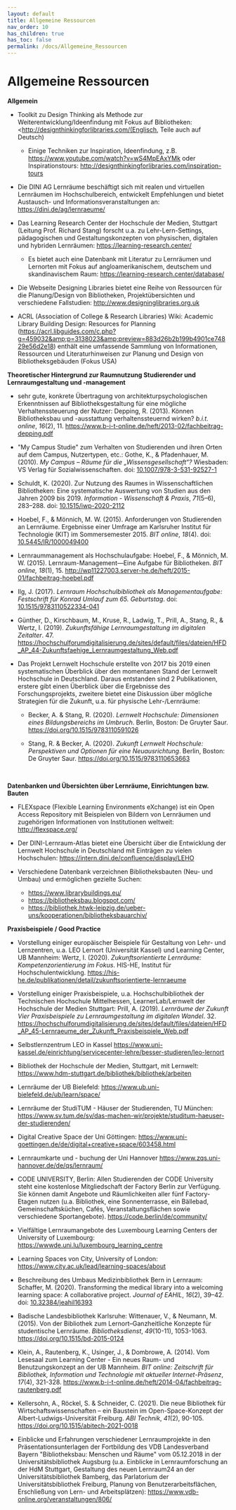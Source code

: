 ```yaml
---
layout: default
title: Allgemeine Ressourcen
nav_order: 10
has_children: true
has_toc: false
permalink: /docs/Allgemeine_Ressourcen
---
```


# Allgemeine Ressourcen
**Allgemein**

-   Toolkit zu Design Thinking als Methode zur Weiterentwicklung/Ideenfindung mit Fokus auf Bibliotheken: <http://designthinkingforlibraries.com/(Englisch, Teile auch auf Deutsch)

    - Einige Techniken zur Inspiration, Ideenfindung, z.B. <https://www.youtube.com/watch?v=wS4MpEAxYMk> oder Inspirationstours:
<http://designthinkingforlibraries.com/inspiration-tours>

-   Die DINI AG Lernräume beschäftigt sich mit realen und virtuellen Lernräumen im Hochschulbereich, entwickelt Empfehlungen und bietet Austausch- und Informationsveranstaltungen an: <https://dini.de/ag/lernraeume/>

-   Das Learning Research Center der Hochschule der Medien, Stuttgart
    (Leitung Prof. Richard Stang) forscht u.a. zu Lehr-Lern-Settings,
    pädagogischen und Gestaltungskonzepten von physischen, digitalen
    und hybriden Lernräumen: <https://learning-research.center/>

    - Es bietet auch eine Datenbank mit Literatur zu Lernräumen und
Lernorten mit Fokus auf angloamerikanischem, deutschem und
skandinavischem Raum: <https://learning-research.center/database/>

-   Die Webseite Designing Libraries bietet eine Reihe von Ressourcen
    für die Planung/Design von Bibliotheken, Projektübersichten und
    verschiedene Fallstudien: <http://www.designinglibraries.org.uk>

-   ACRL (Association of College & Research Libraries) Wiki: Academic
    Library Building Design: Resources for Planning
    (<https://acrl.libguides.com/c.php?g=459032&amp;p=3138023&amp;preview=883d26b2b199b4901ce74829e56d2e18>)
    enthält eine umfassende Sammlung von Informationen, Ressourcen und
    Literaturhinweisen zur Planung und Design von Bibliotheksgebäuden
    (Fokus USA)

**Theoretischer Hintergrund zur Raumnutzung Studierender und
Lernraumgestaltung und -management**

-   sehr gute, konkrete Übertragung von architekturpsychologischen
    Erkenntnissen auf Bibliotheksgestaltung für eine mögliche
    Verhaltenssteuerung der Nutzer: Depping, R. (2013). Können
    Bibliotheksbau und -ausstattung verhaltenssteuernd wirken? *b.i.t.
    online*, *16*(2), 11.
    <https://www.b-i-t-online.de/heft/2013-02/fachbeitrag-depping.pdf>

-   "My Campus Studie" zum Verhalten von Studierenden und ihren Orten
    auf dem Campus, Nutzertypen, etc.: Gothe, K., & Pfadenhauer, M.
    (2010). *My Campus – Räume für die „Wissensgesellschaft“?*
    Wiesbaden: VS Verlag für Sozialwissenschaften. doi:
    [10.1007/978-3-531-92527-1](https://doi.org/10.1007/978-3-531-92527-1)

-   Schuldt, K. (2020). Zur Nutzung des Raumes in Wissenschaftlichen
    Bibliotheken: Eine systematische Auswertung von Studien aus den
    Jahren 2009 bis 2019. *Information - Wissenschaft & Praxis*,
    *71*(5–6), 283–288. doi:
    [10.1515/iwp-2020-2112](https://doi.org/10.1515/iwp-2020-2112)

-   Hoebel, F., & Mönnich, M. W. (2015). Anforderungen von Studierenden
    an Lernräume. Ergebnisse einer Umfrage am Karlsruher Institut für
    Technologie (KIT) im Sommersemester 2015. *BIT online*, *18*(4).
    doi:
    [10.5445/IR/1000049400](https://doi.org/10.5445/IR/1000049400)

-   Lernraummanagement als Hochschulaufgabe: Hoebel, F., &
    Mönnich, M. W. (2015). Lernraum-Management—Eine Aufgabe für
    Bibliotheken. *BIT online, 18*(1), 15.
    <http://wp11227003.server-he.de/heft/2015-01/fachbeitrag-hoebel.pdf>

-   Ilg, J. (2017). *Lernraum Hochschulbibliothek als Managementaufgabe:
    Festschrift für Konrad Umlauf zum 65. Geburtstag*. doi:
    [10.1515/9783110522334-041](https://doi.org/10.1515/9783110522334-041)

-   Günther, D., Kirschbaum, M., Kruse, R., Ladwig, T., Prill, A.,
    Stang, R., & Wertz, I. (2019). *Zukunftsfähige Lernraumgestaltung
    im digitalen Zeitalter*. 47.
    <https://hochschulforumdigitalisierung.de/sites/default/files/dateien/HFD_AP_44-Zukunftsfaehige_Lernraumgestaltung_Web.pdf>

-   Das Projekt Lernwelt Hochschule erstellte von 2017 bis 2019 einen
    systematischen Überblick über den momentanen Stand der Lernwelt
    Hochschule in Deutschland. Daraus entstanden sind 2 Publikationen,
    erstere gibt einen Überblick über die Ergebnisse des
    Forschungsprojekts, zweitere bietet eine Diskussion über mögliche
    Strategien für die Zukunft, u.a. für physische Lehr-/Lernräume:

    -   Becker, A. & Stang, R. (2020). *Lernwelt Hochschule: Dimensionen
        eines Bildungsbereichs im Umbruch*. Berlin, Boston: De Gruyter
        Saur. <https://doi.org/10.1515/9783110591026>

    -   Stang, R. & Becker, A. (2020). *Zukunft Lernwelt Hochschule:
        Perspektiven und Optionen für eine Neuausrichtung*. Berlin,
        Boston: De Gruyter Saur. <https://doi.org/10.1515/9783110653663>

 

**Datenbanken und Übersichten über Lernräume, Einrichtungen bzw.
Bauten**

-   FLEXspace (Flexible Learning Environments eXchange) ist ein Open
    Access Repository mit Beispielen von Bildern von Lernräumen und
    zugehörigen Informationen von Institutionen weltweit:
    <http://flexspace.org/>

-   Der DINI-Lernraum-Atlas bietet eine Übersicht über die Entwicklung
    der Lernwelt Hochschule in Deutschland mit Einträgen zu vielen
    Hochschulen: <https://intern.dini.de/confluence/display/LEHO>

-   Verschiedene Datenbank verzeichnen Bibliotheksbauten (Neu- und
    Umbau) und ermöglichen gezielte Suchen:

    - <https://www.librarybuildings.eu/>
    - <https://bibliotheksbau.blogspot.com/>
    - <https://bibliothek.htwk-leipzig.de/ueber-uns/kooperationen/bibliotheksbauarchiv/>

**Praxisbeispiele / Good Practice**

-   Vorstellung einiger europäischer Beispiele für Gestaltung von Lehr-
    und Lernzentren, u.a. LEO Lernort (Universität Kassel) und
    Learning Center, UB Mannheim: Wertz, I. (2020).
    *Zukunftsorientierte Lernräume: Kompetenzorientierung im Fokus*.
    HIS-HE, Institut für Hochschulentwicklung.
    <https://his-he.de/publikationen/detail/zukunftsorientierte-lernraeume>

-   Vorstellung einiger Praxisbeispiele, u.a. Hochschulbibliothek der
    Technischen Hochschule Mittelhessen, LearnerLab/Lernwelt der
    Hochschule der Medien Stuttgart: Prill, A. (2019). *Lernräume der
    Zukunft Vier Praxisbeispiele zu Lernraumgestaltung im digitalen
    Wandel*. 32.
    <https://hochschulforumdigitalisierung.de/sites/default/files/dateien/HFD_AP_45-Lernraeume_der_Zukunft_Praxisbeispiele_Web.pdf>

-   Selbstlernzentrum LEO in Kassel
    <https://www.uni-kassel.de/einrichtung/servicecenter-lehre/besser-studieren/leo-lernort>

-   Bibliothek der Hochschule der Medien, Stuttgart, mit Lernwelt:
    <https://www.hdm-stuttgart.de/bibliothek/bibliothek/arbeiten>

-   Lernräume der UB Bielefeld:
    <https://www.ub.uni-bielefeld.de/ub/learn/space/>

-   Lernräume der StudiTUM - Häuser der Studierenden, TU München:
    <https://www.sv.tum.de/sv/das-machen-wir/projekte/studitum-haeuser-der-studierenden/>

-   Digital Creative Space der Uni Göttingen:
    <https://www.uni-goettingen.de/de/digital+creative+space/603458.html>

-   Lernraumkarte und - buchung der Uni Hannover
    <https://www.zqs.uni-hannover.de/de/qs/lernraum/>

-   CODE UNIVERSITY, Berlin: Allen Studierenden der CODE University
    steht eine kostenlose Mitgliedschaft der Factory Berlin zur
    Verfügung. Sie können damit Angebote und Räumlichkeiten aller fünf
    Factory-Etagen nutzen (u.a. Bibliothek, eine Sonnenterrasse, ein
    Bällebad, Gemeinschaftsküchen, Cafés, Veranstaltungsflächen sowie
    verschiedene Sportangebote). <https://code.berlin/de/community/>

-   Vielfältige Lernraumangebote des Luxembourg Learning Centers der
    University of Luxembourg:
    <https://wwwde.uni.lu/luxembourg_learning_centre>

-   Learning Spaces von City, University of London:
    <https://www.city.ac.uk/lead/learning-spaces/about>

-   Beschreibung des Umbaus Medizinbibliothek Bern in Lernraum:
    Schaffer, M. (2020). Transforming the medical library into a
    welcoming learning space: A collaborative project. *Journal of
    EAHIL*, *16*(2), 39–42. doi:
    [10.32384/jeahil16393](https://doi.org/10.32384/jeahil16393)

-   Badische Landesbibliothek Karlsruhe: Wittenauer, V., & Neumann, M.
    (2015). Von der Bibliothek zum Lernort–Ganzheitliche Konzepte für
    studentische Lernräume. *Bibliotheksdienst*, *49*(10-11),
    1053-1063. <https://doi.org/10.1515/bd-2015-0124>

-   Klein, A., Rautenberg, K., Usinger, J., & Dombrowe, A. (2014). Vom
    Lesesaal zum Learning Center - Ein neues Raum- und
    Benutzungskonzept an der UB Mannheim. *BIT online: Zeitschrift für
    Bibliothek, Information und Technologie mit aktueller
    Internet-Präsenz*, *17*(4), 321-328.
    <https://www.b-i-t-online.de/heft/2014-04/fachbeitrag-rautenberg.pdf>

-   Kellersohn, A., Röckel, S. & Schneider, C. (2021). Die neue
    Bibliothek für Wirtschaftswissenschaften – ein Baustein im
    Open-Space-Konzept der Albert-Ludwigs-Universität Freiburg. *ABI
    Technik*, *41*(2), 90-105.
    <https://doi.org/10.1515/abitech-2021-0018>

-   Einblicke und Erfahrungen verschiedener Lernraumprojekte in den
    Präsentationsunterlagen der Fortbildung des VDB Landesverband
    Bayern "Bibliotheksbau: Menschen und Räume" vom 05.12.2018 in der
    Universitätsbibliothek Augsburg (u.a. Einblicke in
    Lernraumforschung an der HdM Stuttgart, Gestaltung des neuen
    Lernraum24 an der Universitätsbibliothek Bamberg, das Parlatorium
    der Universitätsbibliothek Freiburg, Planung von
    Benutzerarbeitsflächen, Erschließung von Lern- und
    Arbeitsplätzen): <https://www.vdb-online.org/veranstaltungen/806/>
